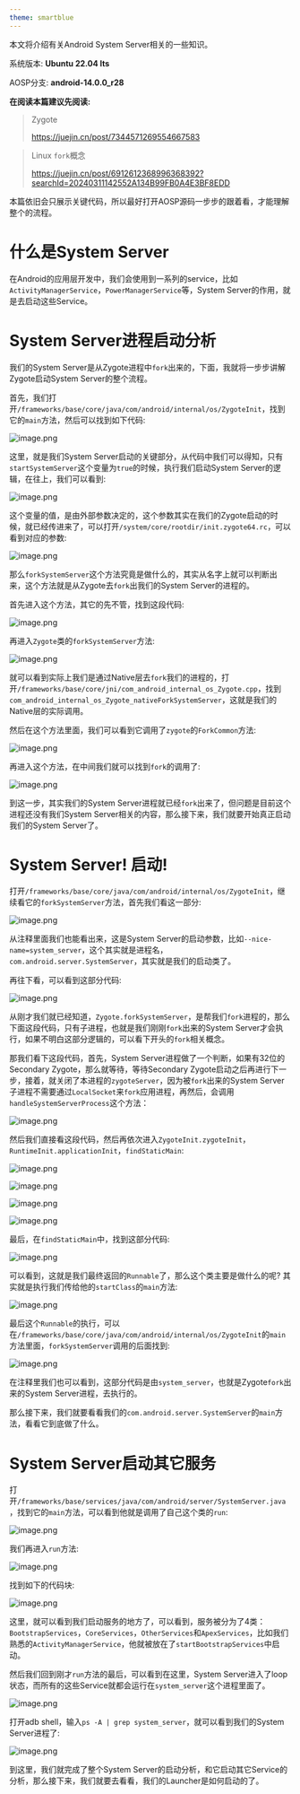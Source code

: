 ```yaml
---
theme: smartblue
---
```

本文将介绍有关Android System Server相关的一些知识。

系统版本: **Ubuntu 22.04 lts**

AOSP分支: **android-14.0.0_r28**

**在阅读本篇建议先阅读:**

> Zygote
> 
> https://juejin.cn/post/7344571269554667583

> Linux `fork`概念
> 
> https://juejin.cn/post/6912612368996368392?searchId=20240311142552A134B99FB0A4E3BF8EDD

本篇依旧会只展示关键代码，所以最好打开AOSP源码一步步的跟着看，才能理解整个的流程。

# 什么是System Server
在Android的应用层开发中，我们会使用到一系列的service，比如`ActivityManagerService`，`PowerManagerService`等，System Server的作用，就是去启动这些Service。

# System Server进程启动分析
我们的System Server是从Zygote进程中`fork`出来的，下面，我就将一步步讲解Zygote启动System Server的整个流程。

首先，我们打开`/frameworks/base/core/java/com/android/internal/os/ZygoteInit`，找到它的`main`方法，然后可以找到如下代码:

![image.png](https://p3-juejin.byteimg.com/tos-cn-i-k3u1fbpfcp/4cf18b1d64734983aa45ef627026c12c~tplv-k3u1fbpfcp-jj-mark:0:0:0:0:q75.image#?w=800&h=239&s=19845&e=png&b=fffefe)

这里，就是我们System Server启动的关键部分，从代码中我们可以得知，只有`startSystemServer`这个变量为`true`的时候，执行我们启动System Server的逻辑，在往上，我们可以看到:

![image.png](https://p1-juejin.byteimg.com/tos-cn-i-k3u1fbpfcp/794f8c6cb49f4df8babef642dfc50e2d~tplv-k3u1fbpfcp-jj-mark:0:0:0:0:q75.image#?w=655&h=407&s=55962&e=png&b=ffffff)

这个变量的值，是由外部参数决定的，这个参数其实在我们的Zygote启动的时候，就已经传进来了，可以打开`/system/core/rootdir/init.zygote64.rc`，可以看到对应的参数:

![image.png](https://p9-juejin.byteimg.com/tos-cn-i-k3u1fbpfcp/80f31a6e9e5541d3b2e2af15540b055e~tplv-k3u1fbpfcp-jj-mark:0:0:0:0:q75.image#?w=978&h=189&s=37581&e=png&b=ffffff)

那么`forkSystemServer`这个方法究竟是做什么的，其实从名字上就可以判断出来，这个方法就是从Zygote去`fork`出我们的System Server的进程的。

首先进入这个方法，其它的先不管，找到这段代码:

![image.png](https://p3-juejin.byteimg.com/tos-cn-i-k3u1fbpfcp/4af6348d83774a6882da8343cf0ef1ff~tplv-k3u1fbpfcp-jj-mark:0:0:0:0:q75.image#?w=413&h=187&s=16851&e=png&b=fffefe)

再进入`Zygote`类的`forkSystemServer`方法:

![image.png](https://p6-juejin.byteimg.com/tos-cn-i-k3u1fbpfcp/15eb5385465c4902a28f83e6312a8ddb~tplv-k3u1fbpfcp-jj-mark:0:0:0:0:q75.image#?w=725&h=329&s=37368&e=png&b=fffefe)

就可以看到实际上我们是通过Native层去`fork`我们的进程的，打开`/frameworks/base/core/jni/com_android_internal_os_Zygote.cpp`，找到`com_android_internal_os_Zygote_nativeForkSystemServer`，这就是我们的Native层的实际调用。

然后在这个方法里面，我们可以看到它调用了`zygote`的`ForkCommon`方法:

![image.png](https://p3-juejin.byteimg.com/tos-cn-i-k3u1fbpfcp/cba2e0a8b7084478af3e169747da8fff~tplv-k3u1fbpfcp-jj-mark:0:0:0:0:q75.image#?w=670&h=522&s=62607&e=png&b=fffefe)

再进入这个方法，在中间我们就可以找到`fork`的调用了:

![image.png](https://p9-juejin.byteimg.com/tos-cn-i-k3u1fbpfcp/9f4903ae52d44cbb9ba4393460e0f629~tplv-k3u1fbpfcp-jj-mark:0:0:0:0:q75.image#?w=711&h=277&s=32696&e=png&b=fefdfd)

到这一步，其实我们的System Server进程就已经`fork`出来了，但问题是目前这个进程还没有我们System Server相关的内容，那么接下来，我们就要开始真正启动我们的System Server了。

# System Server! 启动!
打开`/frameworks/base/core/java/com/android/internal/os/ZygoteInit`，继续看它的`forkSystemServer`方法，首先我们看这一部分:

![image.png](https://p3-juejin.byteimg.com/tos-cn-i-k3u1fbpfcp/dc6a3dd6df8544069c68eebc38868e50~tplv-k3u1fbpfcp-jj-mark:0:0:0:0:q75.image#?w=813&h=286&s=30039&e=png&b=a5d2ff)

从注释里面我们也能看出来，这是System Server的启动参数，比如`--nice-name=system_server`，这个其实就是进程名，`com.android.server.SystemServer`，其实就是我们的启动类了。

再往下看，可以看到这部分代码:

![image.png](https://p9-juejin.byteimg.com/tos-cn-i-k3u1fbpfcp/c55f22aa5340450294d2cc09c1a9f4b2~tplv-k3u1fbpfcp-jj-mark:0:0:0:0:q75.image#?w=537&h=462&s=49077&e=png&b=fffefe)

从刚才我们就已经知道，`Zygote.forkSystemServer`，是帮我们`fork`进程的，那么下面这段代码，只有子进程，也就是我们刚刚`fork`出来的System Server才会执行，如果不明白这部分逻辑的，可以看下开头的`fork`相关概念。

那我们看下这段代码，首先，System Server进程做了一个判断，如果有32位的Secondary Zygote，那么就等待，等待Secondary Zygote启动之后再进行下一步，接着，就关闭了本进程的`zygoteServer`，因为被`fork`出来的System Server子进程不需要通过`LocalSocket`来`fork`应用进程，再然后，会调用`handleSystemServerProcess`这个方法：

![image.png](https://p9-juejin.byteimg.com/tos-cn-i-k3u1fbpfcp/e2b814d8ebf5443b816f1971d30f2a37~tplv-k3u1fbpfcp-jj-mark:0:0:0:0:q75.image#?w=777&h=410&s=65426&e=png&b=fffefe)

然后我们直接看这段代码，然后再依次进入`ZygoteInit.zygoteInit`，`RuntimeInit.applicationInit`，`findStaticMain`:

![image.png](https://p3-juejin.byteimg.com/tos-cn-i-k3u1fbpfcp/251286454f5049fa9e39e0d379c639fe~tplv-k3u1fbpfcp-jj-mark:0:0:0:0:q75.image#?w=617&h=251&s=29182&e=png&b=fffefe)

![image.png](https://p9-juejin.byteimg.com/tos-cn-i-k3u1fbpfcp/483a50744b0349e690b70d8280f96f4a~tplv-k3u1fbpfcp-jj-mark:0:0:0:0:q75.image#?w=715&h=311&s=46001&e=png&b=fffefe)


![image.png](https://p3-juejin.byteimg.com/tos-cn-i-k3u1fbpfcp/111189dfdd574f098d6655e4de02eda5~tplv-k3u1fbpfcp-jj-mark:0:0:0:0:q75.image#?w=779&h=455&s=68390&e=png&b=fffefe)


![image.png](https://p9-juejin.byteimg.com/tos-cn-i-k3u1fbpfcp/0c5e6ba73eeb4f1b8126321229169a6a~tplv-k3u1fbpfcp-jj-mark:0:0:0:0:q75.image#?w=646&h=298&s=30974&e=png&b=ffffff)

最后，在`findStaticMain`中，找到这部分代码:

![image.png](https://p6-juejin.byteimg.com/tos-cn-i-k3u1fbpfcp/29ebe2d3f1f144e0a8964105c754f3fc~tplv-k3u1fbpfcp-jj-mark:0:0:0:0:q75.image#?w=589&h=168&s=18409&e=png&b=fffefe)

可以看到，这就是我们最终返回的`Runnable`了，那么这个类主要是做什么的呢? 其实就是执行我们传给他的`startClass`的`main`方法:

![image.png](https://p3-juejin.byteimg.com/tos-cn-i-k3u1fbpfcp/be534d27f7b849b7a55af6a55f7482e3~tplv-k3u1fbpfcp-jj-mark:0:0:0:0:q75.image#?w=601&h=709&s=66874&e=png&b=ffffff)

最后这个`Runnable`的执行，可以在`/frameworks/base/core/java/com/android/internal/os/ZygoteInit`的`main`方法里面，`forkSystemServer`调用的后面找到:

![image.png](https://p1-juejin.byteimg.com/tos-cn-i-k3u1fbpfcp/800b787898be404e9312264bd2bead89~tplv-k3u1fbpfcp-jj-mark:0:0:0:0:q75.image#?w=787&h=231&s=19650&e=png&b=fffefe)

在注释里我们也可以看到，这部分代码是由`system_server`，也就是Zygote`fork`出来的System Server进程，去执行的。

那么接下来，我们就要看看我们的`com.android.server.SystemServer`的`main`方法，看看它到底做了什么。

# System Server启动其它服务
打开`/frameworks/base/services/java/com/android/server/SystemServer.java`，找到它的`main`方法，可以看到他就是调用了自己这个类的`run`:

![image.png](https://p3-juejin.byteimg.com/tos-cn-i-k3u1fbpfcp/5194a46174fd44a5bf203d5177a2b386~tplv-k3u1fbpfcp-jj-mark:0:0:0:0:q75.image#?w=399&h=82&s=6852&e=png&b=ffffff)

我们再进入`run`方法:

![image.png](https://p9-juejin.byteimg.com/tos-cn-i-k3u1fbpfcp/62124c5f13a84bc896dd9bee7f5719cb~tplv-k3u1fbpfcp-jj-mark:0:0:0:0:q75.image#?w=601&h=263&s=41179&e=png&b=fffefe)

找到如下的代码块:

![image.png](https://p6-juejin.byteimg.com/tos-cn-i-k3u1fbpfcp/ce151b7e42414a6f8f5ac52d2dcf5e27~tplv-k3u1fbpfcp-jj-mark:0:0:0:0:q75.image#?w=748&h=385&s=43908&e=png&b=fffefe)

这里，就可以看到我们启动服务的地方了，可以看到，服务被分为了4类：`BootstrapServices`，`CoreServices`，`OtherServices`和`ApexServices`，比如我们熟悉的`ActivityManagerService`，他就被放在了`startBootstrapServices`中启动。

然后我们回到刚才`run`方法的最后，可以看到在这里，System Server进入了loop状态，而所有的这些Service就都会运行在`system_server`这个进程里面了。

![image.png](https://p9-juejin.byteimg.com/tos-cn-i-k3u1fbpfcp/e799ce74dd5f4f91be6066cf35975654~tplv-k3u1fbpfcp-jj-mark:0:0:0:0:q75.image#?w=662&h=103&s=9147&e=png&b=ffffff)

打开adb shell，输入`ps -A | grep system_server`，就可以看到我们的System Server进程了:

![image.png](https://p9-juejin.byteimg.com/tos-cn-i-k3u1fbpfcp/753e7eb044524fe4b5293d02f2851277~tplv-k3u1fbpfcp-jj-mark:0:0:0:0:q75.image#?w=678&h=42&s=7235&e=png&b=fffefe)

到这里，我们就完成了整个System Server的启动分析，和它启动其它Service的分析，那么接下来，我们就要去看看，我们的Launcher是如何启动的了。